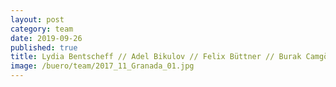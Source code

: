 ```yaml
---
layout: post
category: team
date: 2019-09-26
published: true
title: Lydia Bentscheff // Adel Bikulov // Felix Büttner // Burak Camgöz // Kaniau Chiya // Kristina Egbers // Michael Filser // Sybille Frederiks // Maria Garcia Barrera // Daniel Gleißenberg // Carlotta Goller // Astrid Hiljegerdes // Hans-Jürgen Keisel // Martin Kranich // Alexander Lehmann // Clara Mayoral Liébanas // Milanko Moraske // Karl-Friedrich Müller // Ralf Nägele // Jürgen Ruf // Claudia Schmidt // Riccardo Turcato // Ulrike Vogel // Verena Wiederholt // Karin Willke // Julius Winklhofer // Nancy Zimmermann
image: /buero/team/2017_11_Granada_01.jpg
---
```

